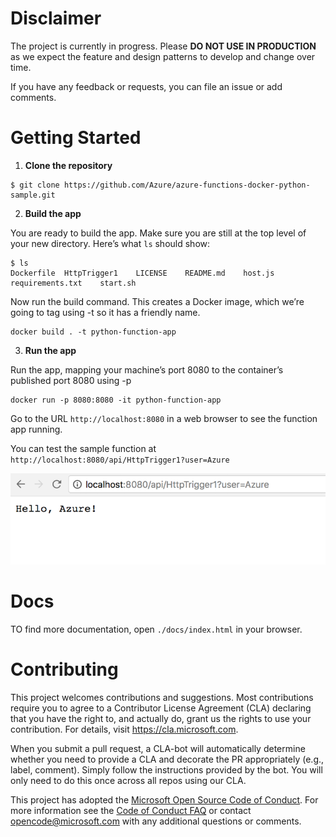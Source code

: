 
# Disclaimer

The project is currently in progress. Please **DO NOT USE IN PRODUCTION** as we expect the feature and design patterns to develop and change over time. 

If you have any feedback or requests, you can file an issue or add comments.


# Getting Started

1. **Clone the repository**

```shell
$ git clone https://github.com/Azure/azure-functions-docker-python-sample.git
```

2. **Build the app**

You are ready to build the app. Make sure you are still at the top level of your new directory. Here’s what `ls` should show:

```shell
$ ls
Dockerfile  HttpTrigger1    LICENSE    README.md    host.js requirements.txt    start.sh
```

Now run the build command. This creates a Docker image, which we’re going to tag using -t so it has a friendly name.

```shell
docker build . -t python-function-app
```

3. **Run the app**

Run the app, mapping your machine’s port 8080 to the container’s published port 8080 using -p

```shell
docker run -p 8080:8080 -it python-function-app
```

Go to the URL `http://localhost:8080` in a web browser to see the function app running. 

You can test the sample function at `http://localhost:8080/api/HttpTrigger1?user=Azure`

![httptrigger1 sample](img.png)


# Docs 

TO find more documentation, open `./docs/index.html` in your browser.


# Contributing

This project welcomes contributions and suggestions.  Most contributions require you to agree to a
Contributor License Agreement (CLA) declaring that you have the right to, and actually do, grant us
the rights to use your contribution. For details, visit https://cla.microsoft.com.

When you submit a pull request, a CLA-bot will automatically determine whether you need to provide
a CLA and decorate the PR appropriately (e.g., label, comment). Simply follow the instructions
provided by the bot. You will only need to do this once across all repos using our CLA.

This project has adopted the [Microsoft Open Source Code of Conduct](https://opensource.microsoft.com/codeofconduct/).
For more information see the [Code of Conduct FAQ](https://opensource.microsoft.com/codeofconduct/faq/) or
contact [opencode@microsoft.com](mailto:opencode@microsoft.com) with any additional questions or comments.
